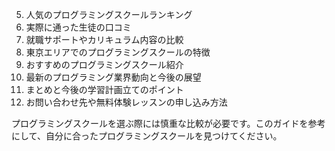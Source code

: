 
5. 人気のプログラミングスクールランキング  
6. 実際に通った生徒の口コミ  
7. 就職サポートやカリキュラム内容の比較  
8. 東京エリアでのプログラミングスクールの特徴  
9. おすすめのプログラミングスクール紹介  
10. 最新のプログラミング業界動向と今後の展望  
11. まとめと今後の学習計画立てのポイント  
12. お問い合わせ先や無料体験レッスンの申し込み方法  

プログラミングスクールを選ぶ際には慎重な比較が必要です。このガイドを参考にして、自分に合ったプログラミングスクールを見つけてください。